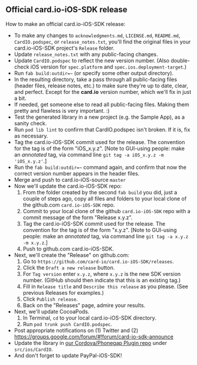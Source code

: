 Official card.io-iOS-SDK release
--------------------------------

How to make an official card.io-iOS-SDK release:

* To make any changes to `acknowledgments.md`, `LICENSE.md`, `README.md`, `CardIO.podspec`, or `release_notes.txt`, you'll find the original files in your card.io-iOS-SDK project's `Release` folder.
* Update `release_notes.txt` with any public-facing changes.
* Update `CardIO.podspec` to reflect the new version number. (Also double-check iOS version for `spec.platform` and `spec.ios.deployment-target`.)
* Run `fab build:outdir=~` (or specify some other output directory).
* In the resulting directory, take a pass through all public-facing files (header files, release notes, etc.) to make sure they're up to date, clear, and perfect. Except for the **card.io** version number, which we'll fix in just a bit.
* If needed, get someone else to read all public-facing files. Making them pretty and flawless is very important. :)
* Test the generated library in a new project (e.g. the Sample App), as a sanity check.
* Run `pod lib lint` to confirm that CardIO.podspec isn't broken. If it is, fix as necessary.
* Tag the card.io-iOS-SDK commit used for the release. The convention for the tag is of the form "iOS_x.y.z".
    [Note to GUI-using people: make an *annotated* tag, via command line `git tag -a iOS_x.y.z -m 'iOS_x.y.z'`.]
* Run the `fab build:outdir=~` command again, and confirm that now the correct version number appears in the header files.
* Merge and push to card.io-iOS-source `master`
* Now we'll update the card.io-iOS-SDK repo:
  1. From the folder created by the second `fab build` you did, just a couple of steps ago, copy all files and folders to your local clone of the github.com `card.io-iOS-SDK` repo.
  2. Commit to your local clone of the github `card.io-iOS-SDK` repo with a commit message of the form "Release x.y.z".
  3. Tag the card.io-iOS-SDK commit used for the release. The convention for the tag is of the form "x.y.z".
    [Note to GUI-using people: make an *annotated* tag, via command line `git tag -a x.y.z -m x.y.z`.]
  4. Push to github.com card.io-iOS-SDK.
* Next, we'll create the "Release" on github.com:
  1. Go to `https://github.com/card-io/card.io-iOS-SDK/releases`.
  2. Click the `Draft a new release` button.
  3. For `Tag version` enter `x.y.z`, where `x.y.z` is the new SDK version number. (GitHub should then indicate that this is an existing tag.)
  4. Fill in `Release title` and `Describe this release` as you please. (See previous Releases for examples.)
  5. Click `Publish release`.
  6. Back on the "Releases" page, admire your results.
* Next, we'll update CocoaPods.
  1. In Terminal, `cd` to your local card.io-iOS-SDK directory.
  2. Run `pod trunk push CardIO.podspec`.
* Post appropriate notifications on (1) Twitter and (2) https://groups.google.com/forum/#!forum/card-io-sdk-announce
* Update the library in [our Cordova/Phonegap Plugin repo](https://github.com/card-io/card.io-iOS-SDK-PhoneGap) under `src/ios/CardIO`.
* And don't forget to update PayPal-iOS-SDK!
